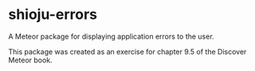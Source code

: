 shioju-errors
=============

A Meteor package for displaying application errors to the user.

This package was created as an exercise for chapter 9.5 of the Discover Meteor book.

